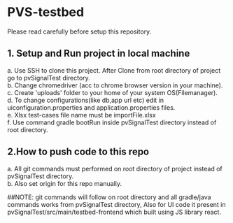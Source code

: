 

# PVS-testbed


Please read carefully before setup this repository.

## 1. Setup and Run project in local machine

a. Use SSH to clone this project. After Clone from root directory of project go to pvSignalTest directory. <br/>
b. Change chromedriver (acc to chrome browser version in your machine). <br/>
c. Create 'uploads' folder to your home of your system OS(Filemanager). <br/>
d. To change configurations(like db,app url etc) edit in uiconfiguration.properties and application.properties files.<br/>
e. Xlsx test-cases file name must be importFile.xlsx <br/>
f. Use command gradle bootRun inside pvSignalTest directory instead of root directory. <br/>

## 2.How to push code to this repo

a. All git commands must performed on root directory of project instead of pvSignalTest directory. <br/>
b. Also set origin for this repo manually. <br/>

##NOTE: git commands will follow on root directory and all gradle/java commands works from pvSignalTest directory, Also for UI code it present in pvSignalTest/src/main/testbed-frontend which built using JS library react.


